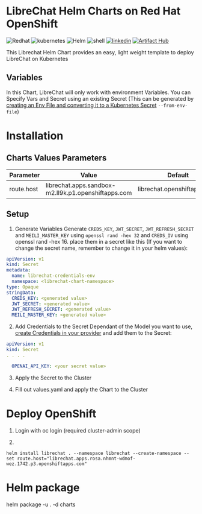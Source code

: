 # LibreChat Helm Charts on Red Hat OpenShift
<link rel="icon" href="https://raw.githubusercontent.com/maximilianoPizarro/botpress-helm-chart/main/favicon-152.ico" type="image/x-icon" >
<p align="left">
<img src="https://img.shields.io/badge/redhat-CC0000?style=for-the-badge&logo=redhat&logoColor=white" alt="Redhat">
<img src="https://img.shields.io/badge/kubernetes-%23326ce5.svg?style=for-the-badge&logo=kubernetes&logoColor=white" alt="kubernetes">
<img src="https://img.shields.io/badge/helm-0db7ed?style=for-the-badge&logo=helm&logoColor=white" alt="Helm">
<img src="https://img.shields.io/badge/shell_script-%23121011.svg?style=for-the-badge&logo=gnu-bash&logoColor=white" alt="shell">
<a href="https://www.linkedin.com/in/maximiliano-gregorio-pizarro-consultor-it"><img src="https://img.shields.io/badge/LinkedIn-0077B5?style=for-the-badge&logo=linkedin&logoColor=white" alt="linkedin" /></a>
<a href="https://artifacthub.io/packages/search?repo=botpress"><img src="https://img.shields.io/endpoint?url=https://artifacthub.io/badge/repository/botpress" alt="Artifact Hub" /></a>
</p>

This Librechat Helm Chart provides an easy, light weight template to deploy LibreChat on Kubernetes

## Variables
In this Chart, LibreChat will only work with environment Variables. You can Specify Vars and Secret using an existing Secret (This can be generated by [creating an Env File and converting it to a Kubernetes Secret](https://kubernetes.io/docs/reference/generated/kubectl/kubectl-commands#-em-secret-em-) `--from-env-file`)  

# Installation

## Charts Values Parameters

| Parameter                     | Value                                   | Default                        |
|-----------------------------|-----------------------------------------------------|------------------------------------|
| route.host            | librechat.apps.sandbox-m2.ll9k.p1.openshiftapps.com                                               | librechat.openshiftapps.com |


## Setup

1. Generate Variables
Generate `CREDS_KEY`, `JWT_SECRET`, `JWT_REFRESH_SECRET`  and `MEILI_MASTER_KEY`  using `openssl rand -hex 32` and `CREDS_IV` using openssl rand -hex 16.
place them in a secret like this (If you want to change the secret name, remember to change it in your helm values):
```yaml
apiVersion: v1
kind: Secret
metadata:
  name: librechat-credentials-env
  namespace: <librechat-chart-namespace>
type: Opaque
stringData:
  CREDS_KEY: <generated value>
  JWT_SECRET: <generated value>
  JWT_REFRESH_SECRET: <generated value>
  MEILI_MASTER_KEY: <generated value>
```
2. Add Credentials to the Secret
Dependant of the Model you want to use, [create Credentials in your provider](https://docs.librechat.ai/install/configuration/ai_setup.html) and add them to the Secret:
```yaml
apiVersion: v1
kind: Secret
. . . .

  OPENAI_API_KEY: <your secret value>
```

3. Apply the Secret to the Cluster

4. Fill out values.yaml and apply the Chart to the Cluster


# Deploy OpenShift

1. Login with oc login (required cluster-admin scope)

2. 

```bash. 
helm install librechat . --namespace librechat --create-namespace --set route.host="librechat.apps.rosa.nhmnt-wdmof-wez.1742.p3.openshiftapps.com"
```

# Helm package

helm package -u . -d charts